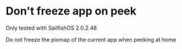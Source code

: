 # Don't freeze app on peek

Only tested with SailfishOS 2.0.2.48

Do not freeze the pixmap of the current app when peeking at home
